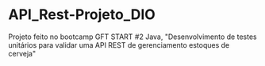 # API_Rest-Projeto_DIO
Projeto feito no bootcamp GFT START #2 Java, "Desenvolvimento de testes unitários para validar uma API REST de gerenciamento estoques de cerveja"
